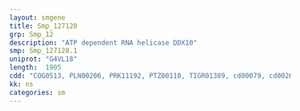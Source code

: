 ```yaml
---
layout: smgene
title: Smp_127120
grp: Smp_12
description: "ATP dependent RNA helicase DDX10"
smp: Smp_127120.1
uniprot: "G4VL18"
length:  1905
cdd: "COG0513, PLN00206, PRK11192, PTZ00110, TIGR01389, cd00079, cd00268, cl16500, cl21455, pfam00270, pfam00271, pfam13959, smart00487, smart00490"
kk: ns
categories: sm
---
```

